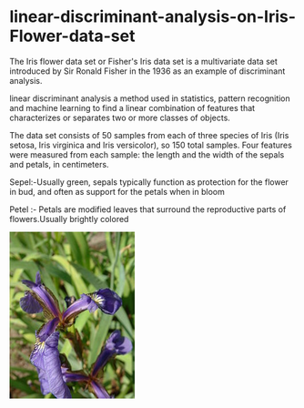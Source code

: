 # linear-discriminant-analysis-on-Iris-Flower-data-set
The Iris flower data set or Fisher's Iris data set is a multivariate data set introduced by Sir Ronald Fisher in the 1936 as an example of discriminant analysis.

linear discriminant analysis a method used in statistics, pattern recognition and machine learning to find a linear combination of features that characterizes or separates two or more classes of objects.

The data set consists of 50 samples from each of three species of Iris (Iris setosa, Iris virginica and Iris versicolor), so 150 total samples. Four features were measured from each sample: the length and the width of the sepals and petals, in centimeters.

Sepel:-Usually green, sepals typically function as protection for the flower in bud, and often as support for the petals when in bloom

Petel :- Petals are modified leaves that surround the reproductive parts of flowers.Usually brightly colored 

![Iris_Setosa](Iris_setosa.jpg)
